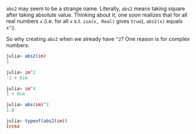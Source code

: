 `abs2` may seem to be a strange name. Literally, `abs2` means taking square after taking absolute value.
Thinking about it, one soon realizes that for all real numbers `x` (i.e. for all `x` s.t. `isa(x, Real)` gives `true`),
`abs2(x)` equals `x^2`.

So why creating `abs2` when we already have `^2`? One reason is for complex numbers:
```julia
julia> abs2(im)
1

julia> im^2
-1 + 0im

julia> im^4
1 + 0im

julia> abs(im)^2
1.0

julia> typeof(abs2(im))
Int64
```
